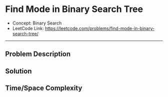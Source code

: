 # Find Mode in Binary Search Tree

- Concept: Binary Search
- LeetCode Link: https://leetcode.com/problems/find-mode-in-binary-search-tree/

---

## Problem Description

## Solution

## Time/Space Complexity

